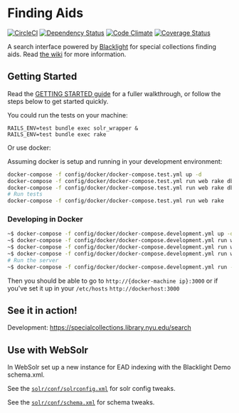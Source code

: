 # Finding Aids

[![CircleCI](https://circleci.com/gh/NYULibraries/findingaids.svg?style=svg)](https://circleci.com/gh/NYULibraries/findingaids)
[![Dependency Status](https://gemnasium.com/NYULibraries/findingaids.png)](https://gemnasium.com/NYULibraries/findingaids)
[![Code Climate](https://codeclimate.com/github/NYULibraries/findingaids.png)](https://codeclimate.com/github/NYULibraries/findingaids)
[![Coverage Status](https://coveralls.io/repos/NYULibraries/findingaids/badge.png?branch=master)](https://coveralls.io/r/NYULibraries/findingaids)

A search interface powered by [Blacklight](http://projectblacklight.org/) for special collections finding aids. Read [the wiki](https://github.com/NYULibraries/findingaids/wiki) for more information.

## Getting Started

Read the [GETTING STARTED guide](GETTING_STARTED.md) for a fuller walkthrough, or follow the steps below to get started quickly.

You could run the tests on your machine:

```
RAILS_ENV=test bundle exec solr_wrapper &
RAILS_ENV=test bundle exec rake
```

Or use docker:

Assuming docker is setup and running in your development environment:

```bash
docker-compose -f config/docker/docker-compose.test.yml up -d
docker-compose -f config/docker/docker-compose.test.yml run web rake db:create
docker-compose -f config/docker/docker-compose.test.yml run web rake db:schema:load
# Run tests
docker-compose -f config/docker/docker-compose.test.yml run web rake
```

### Developing in Docker

```bash
~$ docker-compose -f config/docker/docker-compose.development.yml up -d
~$ docker-compose -f config/docker/docker-compose.development.yml run web rake db:create
~$ docker-compose -f config/docker/docker-compose.development.yml run web rake db:schema:load
~$ docker-compose -f config/docker/docker-compose.development.yml run web rake db:seed
# Run the server
~$ docker-compose -f config/docker/docker-compose.development.yml run --service-ports web bundle exec rails server -b 0.0.0.0
```

Then you should be able to go to `http://{docker-machine ip}:3000` or if you've set it up in your `/etc/hosts` `http://dockerhost:3000`

## See it in action!

Development: https://specialcollections.library.nyu.edu/search

## Use with WebSolr

In WebSolr set up a new instance for EAD indexing with the Blacklight Demo schema.xml.

See the [`solr/conf/solrconfig.xml`](solr/conf/solrconfig.xml) for solr config tweaks.

See the [`solr/conf/schema.xml`](solr/conf/schema.xml) for schema tweaks.
